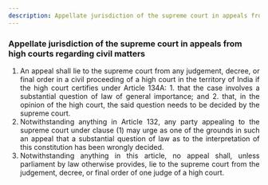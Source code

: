 ```yaml
---
description: Appellate jurisdiction of the supreme court in appeals from high courts regarding civil matters
---
```


### Appellate jurisdiction of the supreme court in appeals from high courts regarding civil matters

1. <div style="text-align: justify"> An appeal shall lie to the supreme court from any judgement, decree, or final order in a civil proceeding of a high court in the territory of India if the high court certifies under Article 134A:
    1. that the case involves a substantial question of law of general importance; and
    2. that, in the opinion of the high court, the said question needs to be decided by the supreme court.
2. <div style="text-align: justify"> Notwithstanding anything in Article 132, any party appealing to the supreme court under clause (1) may urge as one of the grounds in such an appeal that a substantial question of law as to the interpretation of this constitution has been wrongly decided.
3. <div style="text-align: justify"> Notwithstanding anything in this article, no appeal shall, unless parliament by law otherwise provides, lie to the supreme court from the judgement, decree, or final order of one judge of a high court.
